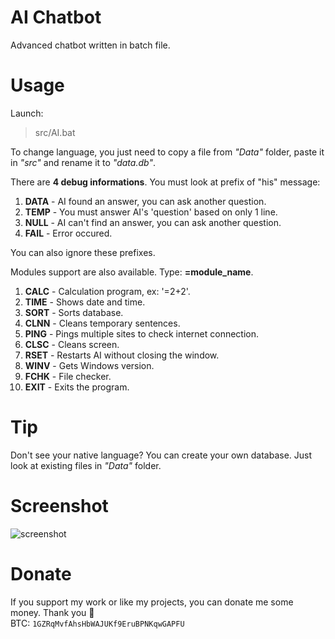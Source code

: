 # AI Chatbot
Advanced chatbot written in batch file.

# Usage
Launch:
> src/AI.bat

To change language, you just need to copy a file from *"Data"* folder, paste it in *"src"* and rename it to *"data.db"*.

There are **4 debug informations**. You must look at prefix of "his" message:
 1. **DATA** - AI found an answer, you can ask another question.
 2. **TEMP** - You must answer AI's 'question' based on only 1 line.
 3. **NULL** - AI can't find an answer, you can ask another question.
 4. **FAIL** - Error occured.

You can also ignore these prefixes.

Modules support are also available. Type: **=module_name**.
 1. **CALC** - Calculation program, ex: '=2+2'.
 2. **TIME** - Shows date and time.
 3. **SORT** - Sorts database.
 4. **CLNN** - Cleans temporary sentences.
 5. **PING** - Pings multiple sites to check internet connection.
 6. **CLSC** - Cleans screen.
 7. **RSET** - Restarts AI without closing the window.
 8. **WINV** - Gets Windows version.
 9. **FCHK** - File checker.
 10. **EXIT** - Exits the program.


# Tip
Don't see your native language? You can create your own database. Just look at existing files in *"Data"* folder.

# Screenshot
![screenshot](https://i.imgur.com/SdKIMHZ.png)

# Donate
If you support my work or like my projects, you can donate me some money. Thank you 💙\
BTC: `1GZRqMvfAhsHbWAJUKf9EruBPNKqwGAPFU`

